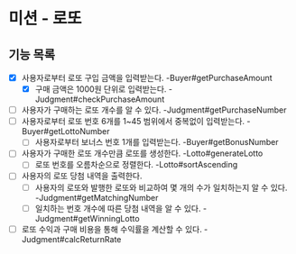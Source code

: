 # 미션 - 로또

## 기능 목록

- [x] 사용자로부터 로또 구입 금액을 입력받는다. -Buyer#getPurchaseAmount
  - [x] 구매 금액은 1000원 단위로 입력받는다. -Judgment#checkPurchaseAmount
- [ ] 사용자가 구매하는 로또 개수를 알 수 있다. -Judgment#getPurchaseNumber
- [ ] 사용자로부터 로또 번호 6개를 1~45 범위에서 중복없이 입력받는다. -Buyer#getLottoNumber
  - [ ] 사용자로부터 보너스 번호 1개를 입력받는다. -Buyer#getBonusNumber
- [ ] 사용자가 구매한 로또 개수만큼 로또를 생성한다. -Lotto#generateLotto
  - [ ] 로또 번호를 오름차순으로 정렬한다. -Lotto#sortAscending
- [ ] 사용자의 로또 당첨 내역을 출력한다.
  - [ ] 사용자의 로또와 발행한 로또와 비교하여 몇 개의 수가 일치하는지 알 수 있다. -Judgment#getMatchingNumber
  - [ ] 일치하는 번호 개수에 따른 당첨 내역을 알 수 있다. -Judgment#getWinningLotto
- [ ] 로또 수익과 구매 비용을 통해 수익률을 계산할 수 있다. -Judgment#calcReturnRate
